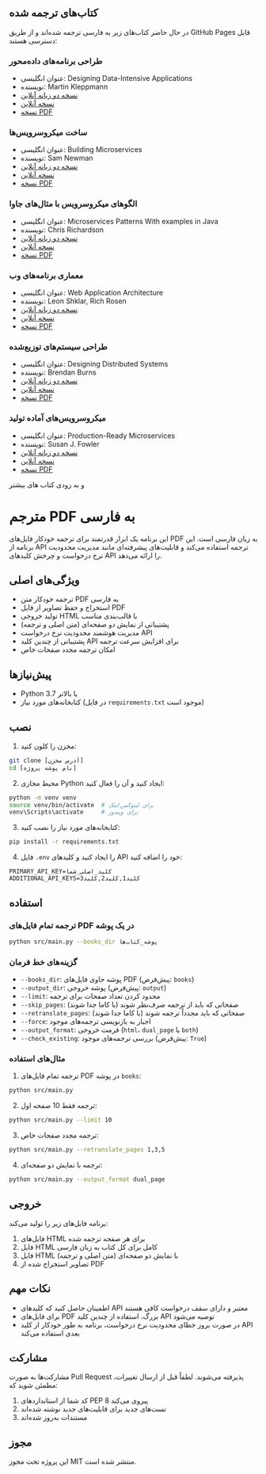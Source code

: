 ## کتاب‌های ترجمه شده

در حال حاضر کتاب‌های زیر به فارسی ترجمه شده‌اند و از طریق GitHub Pages قابل دسترسی هستند:

### طراحی برنامه‌های داده‌محور
- عنوان انگلیسی: Designing Data-Intensive Applications
- نویسنده: Martin Kleppmann
- [نسخه دو زبانه آنلاین](https://amir-shirdel-books.netlify.app/Designing_Data-Intensive_Applications/Designing_Data-Intensive_Applications_Dual_View.html/)
- [نسخه آنلاین](https://amir-shirdel-books.netlify.app/Designing_Data-Intensive_Applications/Designing_Data-Intensive_Applications_Farsi.html/)
- [نسخه PDF](https://amirex128.github.io/Book-PDF-to-Persian-Translator/translated/Designing_Data-Intensive_Applications.pdf)

### ساخت میکروسرویس‌ها
- عنوان انگلیسی: Building Microservices
- نویسنده: Sam Newman
- [نسخه دو زبانه آنلاین](https://amir-shirdel-books.netlify.app/Building_Microservice/Building_Microservice_Dual_View.html/)
- [نسخه آنلاین](https://amir-shirdel-books.netlify.app/Building_Microservice/Building_Microservice_Farsi.html/)
- [نسخه PDF](https://amirex128.github.io/Book-PDF-to-Persian-Translator/translated/Building_Microservice.pdf)

### الگوهای میکروسرویس با مثال‌های جاوا
- عنوان انگلیسی: Microservices Patterns With examples in Java
- نویسنده: Chris Richardson
- [نسخه دو زبانه آنلاین](https://amir-shirdel-books.netlify.app/Microservices_Patterns_With_examples_in_Java/Microservices_Patterns_With_examples_in_Java_Dual_View.html/)
- [نسخه آنلاین](https://amir-shirdel-books.netlify.app/Microservices_Patterns_With_examples_in_Java/Microservices_Patterns_With_examples_in_Java_Farsi.html/)
- [نسخه PDF](https://amirex128.github.io/Book-PDF-to-Persian-Translator/translated/Microservices_Patterns_With_examples_in_Java.pdf)

### معماری برنامه‌های وب
- عنوان انگلیسی: Web Application Architecture
- نویسنده: Leon Shklar, Rich Rosen
- [نسخه دو زبانه آنلاین](https://amir-shirdel-books.netlify.app/web-application-architecture/web-application-architecture_Dual_View.html/)
- [نسخه آنلاین](https://amir-shirdel-books.netlify.app/web-application-architecture/web-application-architecture_Farsi.html/)
- [نسخه PDF](https://amirex128.github.io/Book-PDF-to-Persian-Translator/translated/web-application-architecture.pdf)

### طراحی سیستم‌های توزیع‌شده
- عنوان انگلیسی: Designing Distributed Systems
- نویسنده: Brendan Burns
- [نسخه دو زبانه آنلاین](https://amirex128.github.io/Book-PDF-to-Persian-Translatoroutput/Designing_distributed_systems_patterns/Designing_distributed_systems_patterns_Dual_View.html/)
- [نسخه آنلاین](https://amirex128.github.io/Book-PDF-to-Persian-Translatoroutput/Designing_distributed_systems_patterns/Designing_distributed_systems_patterns_Farsi.html/)
- [نسخه PDF](https://amirex128.github.io/Book-PDF-to-Persian-Translator/translated/Designing_distributed_systems_patterns.pdf)

### میکروسرویس‌های آماده تولید
- عنوان انگلیسی: Production-Ready Microservices
- نویسنده: Susan J. Fowler
- [نسخه دو زبانه آنلاین](https://amir-shirdel-books.netlify.app/Production_Ready_Microservices/Production_Ready_Microservices_Dual_View.html/)
- [نسخه آنلاین](https://amir-shirdel-books.netlify.app/Production_Ready_Microservices/Production_Ready_Microservices_Farsi.html/)
- [نسخه PDF](https://amirex128.github.io/Book-PDF-to-Persian-Translator/translated/Production_Ready_Microservices.pdf)

و به زودی کتاب های بیشتر

# مترجم PDF به فارسی

این برنامه یک ابزار قدرتمند برای ترجمه خودکار فایل‌های PDF به زبان فارسی است. این برنامه از API ترجمه استفاده می‌کند و قابلیت‌های پیشرفته‌ای مانند مدیریت محدودیت نرخ درخواست و چرخش کلیدهای API را ارائه می‌دهد.

## ویژگی‌های اصلی

- ترجمه خودکار متن PDF به فارسی
- استخراج و حفظ تصاویر از فایل PDF
- تولید خروجی HTML با قالب‌بندی مناسب
- پشتیبانی از نمایش دو صفحه‌ای (متن اصلی و ترجمه)
- مدیریت هوشمند محدودیت نرخ درخواست API
- پشتیبانی از چندین کلید API برای افزایش سرعت ترجمه
- امکان ترجمه مجدد صفحات خاص

## پیش‌نیازها

- Python 3.7 یا بالاتر
- کتابخانه‌های مورد نیاز (در فایل `requirements.txt` موجود است)

## نصب

1. مخزن را کلون کنید:
```bash
git clone [آدرس مخزن]
cd [نام پوشه پروژه]
```

2. محیط مجازی Python ایجاد کنید و آن را فعال کنید:
```bash
python -m venv venv
source venv/bin/activate  # برای لینوکس/مک
venv\Scripts\activate     # برای ویندوز
```

3. کتابخانه‌های مورد نیاز را نصب کنید:
```bash
pip install -r requirements.txt
```

4. فایل `.env` را ایجاد کنید و کلیدهای API خود را اضافه کنید:
```
PRIMARY_API_KEY=کلید_اصلی_شما
ADDITIONAL_API_KEYS=کلید1,کلید2,کلید3
```

## استفاده

### ترجمه تمام فایل‌های PDF در یک پوشه

```bash
python src/main.py --books_dir پوشه_کتاب‌ها
```

### گزینه‌های خط فرمان

- `--books_dir`: پوشه حاوی فایل‌های PDF (پیش‌فرض: `books`)
- `--output_dir`: پوشه خروجی (پیش‌فرض: `output`)
- `--limit`: محدود کردن تعداد صفحات برای ترجمه
- `--skip_pages`: صفحاتی که باید از ترجمه صرف‌نظر شوند (با کاما جدا شوند)
- `--retranslate_pages`: صفحاتی که باید مجدداً ترجمه شوند (با کاما جدا شوند)
- `--force`: اجبار به بازنویسی ترجمه‌های موجود
- `--output_format`: فرمت خروجی (`html`، `dual_page` یا `both`)
- `--check_existing`: بررسی ترجمه‌های موجود (پیش‌فرض: `True`)

### مثال‌های استفاده

1. ترجمه تمام فایل‌های PDF در پوشه `books`:
```bash
python src/main.py
```

2. ترجمه فقط 10 صفحه اول:
```bash
python src/main.py --limit 10
```

3. ترجمه مجدد صفحات خاص:
```bash
python src/main.py --retranslate_pages 1,3,5
```

4. ترجمه با نمایش دو صفحه‌ای:
```bash
python src/main.py --output_format dual_page
```

## خروجی

برنامه فایل‌های زیر را تولید می‌کند:

1. فایل‌های HTML برای هر صفحه ترجمه شده
2. فایل HTML کامل برای کل کتاب به زبان فارسی
3. فایل HTML با نمایش دو صفحه‌ای (متن اصلی و ترجمه)
4. تصاویر استخراج شده از PDF


## نکات مهم

- اطمینان حاصل کنید که کلیدهای API معتبر و دارای سقف درخواست کافی هستند
- برای فایل‌های PDF بزرگ، استفاده از چندین کلید API توصیه می‌شود
- در صورت بروز خطای محدودیت نرخ درخواست، برنامه به طور خودکار از کلید API بعدی استفاده می‌کند

## مشارکت

مشارکت‌ها به صورت Pull Request پذیرفته می‌شوند. لطفاً قبل از ارسال تغییرات، مطمئن شوید که:

1. کد شما از استانداردهای PEP 8 پیروی می‌کند
2. تست‌های جدید برای قابلیت‌های جدید نوشته شده‌اند
3. مستندات به‌روز شده‌اند

## مجوز

این پروژه تحت مجوز MIT منتشر شده است.
